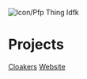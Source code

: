 ![Icon/Pfp Thing Idfk](https://github.com/TheProjectR.png)

# Projects
[Cloakers](https://github.com/theprojectr/Cloakers)
[Website](https://github.com/theprojectr/Website-r)
